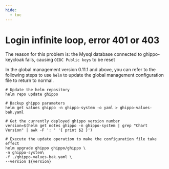 ```yaml
---
hide:
  - toc
---
```


# Login infinite loop, error 401 or 403

The reason for this problem is: the Mysql database connected to ghippo-keycloak fails, causing `OIDC Public keys` to be reset

In the global management version 0.11.1 and above, you can refer to the following steps to use `helm` to update the global management configuration file to return to normal.

```shell
# Update the helm repository
helm repo update ghippo

# Backup ghippo parameters
helm get values ​​ghippo -n ghippo-system -o yaml > ghippo-values-bak.yaml

# Get the currently deployed ghippo version number
version=$(helm get notes ghippo -n ghippo-system | grep "Chart Version" | awk -F ': ' '{ print $2 }')

# Execute the update operation to make the configuration file take effect
helm upgrade ghippo ghippo/ghippo \
-n ghippo-system\
-f ./ghippo-values-bak.yaml \
--version ${version}
```